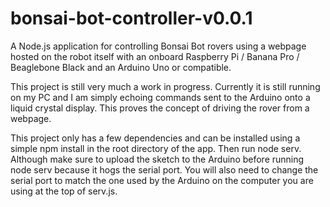 # bonsai-bot-controller-v0.0.1

A Node.js application for controlling Bonsai Bot rovers using a webpage hosted on the robot itself with an onboard Raspberry Pi / Banana Pro / Beaglebone Black and an Arduino Uno or compatible.

This project is still very much a work in progress. Currently it is still running on my PC and I am simply echoing commands sent to the Arduino onto a liquid crystal display. This proves the concept of driving the rover from a webpage.

This project only has a few dependencies and can be installed using a simple npm install in the root directory of the app. Then run node serv. Although make sure to upload the sketch to the Arduino before running node serv because it hogs the serial port. You will also need to change the serial port to match the one used by the Arduino on the computer you are using at the top of serv.js.
